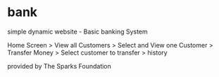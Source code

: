 # bank
simple dynamic website - Basic banking System 

Home Screen > View all Customers > Select and View one Customer > Transfer Money > Select customer to transfer > history

provided by The Sparks Foundation
